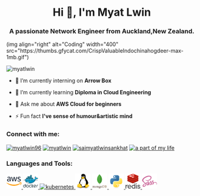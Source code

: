 <h1 align="center">Hi 👋, I'm Myat Lwin</h1>
<h3 align="center">A passionate Network Engineer from Auckland,New Zealand.</h3>
(img align="right" alt="Coding" width="400" src="https://thumbs.gfycat.com/CrispValuableIndochinahogdeer-max-1mb.gif")


<p align="left"> <img src="https://komarev.com/ghpvc/?username=myatlwin&label=Profile%20views&color=0e75b6&style=flat" alt="myatlwin" /> </p>

- 🔭 I’m currently interning on **Arrow Box**

- 🌱 I’m currently learning **Diploma in Cloud Engineering**

- 💬 Ask me about **AWS Cloud for beginners**

- ⚡ Fun fact **I've sense of humour&artistic mind**

<h3 align="left">Connect with me:</h3>
<p align="left">
<a href="https://twitter.com/myatlwin96" target="blank"><img align="center" src="https://raw.githubusercontent.com/rahuldkjain/github-profile-readme-generator/master/src/images/icons/Social/twitter.svg" alt="myatlwin96" height="30" width="40" /></a>
<a href="https://linkedin.com/in/myatlwin" target="blank"><img align="center" src="https://raw.githubusercontent.com/rahuldkjain/github-profile-readme-generator/master/src/images/icons/Social/linked-in-alt.svg" alt="myatlwin" height="30" width="40" /></a>
<a href="https://instagram.com/saimyatlwinsankhat" target="blank"><img align="center" src="https://raw.githubusercontent.com/rahuldkjain/github-profile-readme-generator/master/src/images/icons/Social/instagram.svg" alt="saimyatlwinsankhat" height="30" width="40" /></a>
<a href="https://www.youtube.com/c/a part of my life" target="blank"><img align="center" src="https://raw.githubusercontent.com/rahuldkjain/github-profile-readme-generator/master/src/images/icons/Social/youtube.svg" alt="a part of my life" height="30" width="40" /></a>
</p>

<h3 align="left">Languages and Tools:</h3>
<p align="left"> <a href="https://aws.amazon.com" target="_blank" rel="noreferrer"> <img src="https://raw.githubusercontent.com/devicons/devicon/master/icons/amazonwebservices/amazonwebservices-original-wordmark.svg" alt="aws" width="40" height="40"/> </a> <a href="https://www.docker.com/" target="_blank" rel="noreferrer"> <img src="https://raw.githubusercontent.com/devicons/devicon/master/icons/docker/docker-original-wordmark.svg" alt="docker" width="40" height="40"/> </a> <a href="https://kubernetes.io" target="_blank" rel="noreferrer"> <img src="https://www.vectorlogo.zone/logos/kubernetes/kubernetes-icon.svg" alt="kubernetes" width="40" height="40"/> </a> <a href="https://www.linux.org/" target="_blank" rel="noreferrer"> <img src="https://raw.githubusercontent.com/devicons/devicon/master/icons/linux/linux-original.svg" alt="linux" width="40" height="40"/> </a> <a href="https://www.mongodb.com/" target="_blank" rel="noreferrer"> <img src="https://raw.githubusercontent.com/devicons/devicon/master/icons/mongodb/mongodb-original-wordmark.svg" alt="mongodb" width="40" height="40"/> </a> <a href="https://www.python.org" target="_blank" rel="noreferrer"> <img src="https://raw.githubusercontent.com/devicons/devicon/master/icons/python/python-original.svg" alt="python" width="40" height="40"/> </a> <a href="https://redis.io" target="_blank" rel="noreferrer"> <img src="https://raw.githubusercontent.com/devicons/devicon/master/icons/redis/redis-original-wordmark.svg" alt="redis" width="40" height="40"/> </a> <a href="https://sass-lang.com" target="_blank" rel="noreferrer"> <img src="https://raw.githubusercontent.com/devicons/devicon/master/icons/sass/sass-original.svg" alt="sass" width="40" height="40"/> </a> </p>
